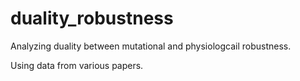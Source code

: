 # duality_robustness

Analyzing duality between mutational and physiologcail robustness.

Using data from various papers.


